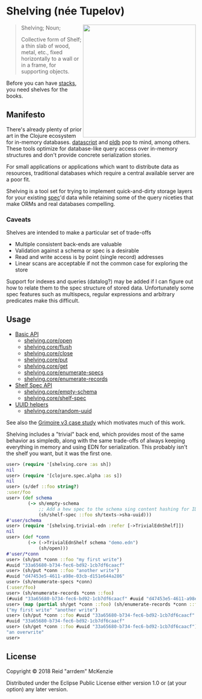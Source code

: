 # Shelving (née Tupelov)
<img align="right" src="https://github.com/arrdem/shelving/raw/master/etc/shelving.jpg" width=300/>

> Shelving; Noun;
>
> Collective form of Shelf; a thin slab of wood, metal, etc., fixed horizontally to a wall or in a
> frame, for supporting objects.

Before you can have [stacks](https://github.com/arrdem/stacks), you need shelves for the books.

## Manifesto

There's already plenty of prior art in the Clojure ecosystem for in-memory
databases. [datascript](https://github.com/tonsky/datascript) and
[pldb](https://github.com/clojure/core.logic/wiki/Features) pop to mind, among others. These tools
optimize for database-like query access over in-memory structures and don't provide concrete
serialization stories.

For small applications or applications which want to distribute data as resources, traditional
databases which require a central available server are a poor fit.

Shelving is a tool set for trying to implement quick-and-dirty storage layers for your existing
[spec](https://github.com/clojure/spec.alpha)'d data while retaining some of the query niceties that
make ORMs and real databases compelling.

### Caveats

Shelves are intended to make a particular set of trade-offs

- Multiple consistent back-ends are valuable
- Validation against a schema or spec is a desirable
- Read and write access is by point (single record) addresses
- Linear scans are acceptable if not the common case for exploring the store

Support for indexes and queries (datalog?) may be added if I can figure out how to relate them to
the spec structure of stored data. Unfortunately some spec features such as multispecs, regular
expressions and arbitrary predicates make this difficult.

## Usage
- [Basic API](/doc/basic.md)
  - [shelving.core/open](/doc/basic.md#shelvingcoreopen)
  - [shelving.core/flush](/doc/basic.md#shelvingcoreflush)
  - [shelving.core/close](/doc/basic.md#shelvingcoreclose)
  - [shelving.core/put](/doc/basic.md#shelvingcoreput)
  - [shelving.core/get](/doc/basic.md#shelvingcoreget)
  - [shelving.core/enumerate-specs](/doc/basic.md#shelvingcoreenumerate-specs)
  - [shelving.core/enumerate-records](/doc/basic.md#shelvingcoreenumerate-records)
- [Shelf Spec API](/doc/schema.md#schema-api)
  - [shelving.core/empty-schema](/doc/schema.md#shelvingcoreemptyschema)
  - [shelving.core/shelf-spec](/doc/schema.md#shelvingcoreshelf-spec)
- [UUID helpers](/doc/helpers.md#uuid-helpers)
  - [shelving.core/random-uuid](/doc/helpers.md#shelvingcorerandom-uuid)

See also the [Grimoire v3 case study](/src/dev/clj/grimoire.clj) which motivates much of this work.

Shelving includes a "trivial" back end, which provides most of the same behavior as simpledb, along
with the same trade-offs of always keeping everything in memory and using EDN for
serialization. This probably isn't the shelf you want, but it was the first one.

```clj
user> (require '[shelving.core :as sh])
nil
user> (require '[clojure.spec.alpha :as s])
nil
user> (s/def ::foo string?)
:user/foo
user> (def schema
        (-> sh/empty-schema
            ;; Add a hew spec to the schema sing content hashing for ID generation
            (sh/shelf-spec ::foo sh/texts->sha-uuid)))
#'user/schema
user> (require '[shelving.trivial-edn :refer [->TrivialEdnShelf]])
nil
user> (def *conn
        (-> (->TrivialEdnShelf schema "demo.edn")
            (sh/open)))
#'user/*conn
user> (sh/put *conn ::foo "my first write")
#uuid "33a65680-b734-fec6-bd92-1cb7df6caacf"
user> (sh/put *conn ::foo "another write")
#uuid "d47453e5-4611-a98e-03cb-d151e644a286"
user> (sh/enumerate-specs *conn)
(:user/foo)
user> (sh/enumerate-records *conn ::foo)
(#uuid "33a65680-b734-fec6-bd92-1cb7df6caacf" #uuid "d47453e5-4611-a98e-03cb-d151e644a286")
user> (map (partial sh/get *conn ::foo) (sh/enumerate-records *conn ::foo))
("my first write" "another write")
user> (sh/put *conn ::foo #uuid "33a65680-b734-fec6-bd92-1cb7df6caacf" "an overwrite")
#uuid "33a65680-b734-fec6-bd92-1cb7df6caacf"
user> (sh/get *conn ::foo #uuid "33a65680-b734-fec6-bd92-1cb7df6caacf")
"an overwrite"
user> 
```

## License

Copyright © 2018 Reid "arrdem" McKenzie

Distributed under the Eclipse Public License either version 1.0 or (at your option) any later
version.
